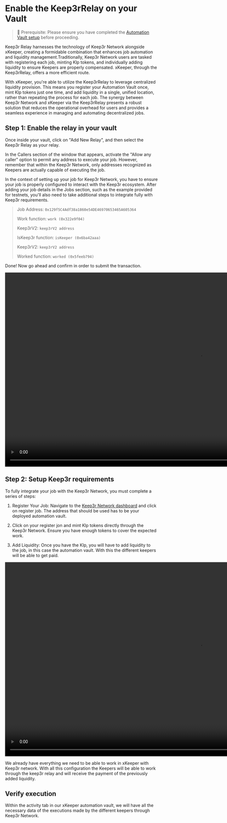 # Enable the Keep3rRelay on your Vault

> 🚧 Prerequisite: Please ensure you have completed the [Automation Vault setup](./automation_vault.md) before proceeding.

Keep3r Relay harnesses the technology of Keep3r Network alongside xKeeper, creating a formidable combination that enhances job automation and liquidity management.Traditionally, Keep3r Network users are tasked with registering each job, minting Klp tokens, and individually adding liquidity to ensure Keepers are properly compensated. xKeeper, through the Keep3rRelay, offers a more efficient route.

With xKeeper, you're able to utilize the Keep3rRelay to leverage centralized liquidity provision. This means you register your Automation Vault once, mint Klp tokens just one time, and add liquidity in a single, unified location, rather than repeating the process for each job. The synergy between Keep3r Network and xKeeper via the Keep3rRelay presents a robust solution that reduces the operational overhead for users and provides a seamless experience in managing and automating decentralized jobs.

## Step 1: Enable the relay in your vault

Once inside your vault, click on "Add New Relay", and then select the Keep3r Relay as your relay.

In the Callers section of the window that appears, activate the "Allow any caller" option to permit any address to execute your job. However, remember that within the Keep3r Network, only addresses recognized as Keepers are actually capable of executing the job.

In the context of setting up your job for Keep3r Network, you have to ensure your job is properly configured to interact with the Keep3r ecosystem. After adding your job details in the Jobs section, such as the example provided for testnets, you'll also need to take additional steps to integrate fully with Keep3r requirements.

> Job Address: `0x129f5C4Adf38a1860e54DE46970653465A605364`
>
> Work function: `work (0x322e9f04)`
>
> Keep3rV2: `keep3rV2 address`
>
> IsKeep3r function: `isKeeper (0x6ba42aaa)`
>
> Keep3rV2: `keep3rV2 address`
>
> Worked function: `worked (0x5feeb794)`

Done! Now go ahead and confirm in order to submit the transaction.

<video controls width="1280">
  <source src="../../media/how-to/gelato_relay/setup.mp4" type="video/mp4">
  <source src="../../media/how-to/gelato_relay/setup.webm" type="video/webm">
  Your browser does not support the video tag.
</video>

## Step 2: Setup Keep3r requirements

To fully integrate your job with the Keep3r Network, you must complete a series of steps:

1. Register Your Job: Navigate to the [Keep3r Network dashboard](https://keep3r.network/) and click on register job. The address that should be used has to be your deployed automation vault.

2. Click on your register jon and mint Klp tokens directly through the Keep3r Network. Ensure you have enough tokens to cover the expected work.

3. Add Liquidity: Once you have the Klp, you will have to add liquidity to the job, in this case the automation vault. With this the different keepers will be able to get paid.

<video controls width="1280">
  <source src="../../media/how-to/gelato_task/setup.mp4" type="video/mp4">
  <source src="../../media/how-to/gelato_task/setup.webm" type="video/webm">
  Your browser does not support the video tag.
</video>

We already have everything we need to be able to work in xKeeper with Keep3r network. With all this configuration the Keepers will be able to work through the keep3r relay and will receive the payment of the previously added liquidity.

## Verify execution

Within the activity tab in our xKeeper automation vault, we will have all the necessary data of the executions made by the different keepers through Keep3r Network.
